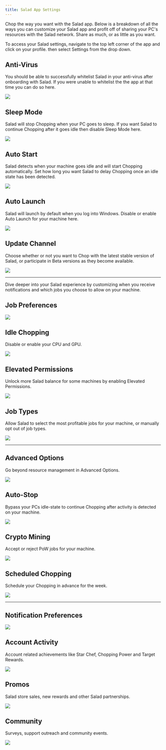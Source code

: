 ```yaml
---
title: Salad App Settings
---
```


Chop the way you want with the Salad app. Below is a breakdown of all the ways you can customize your Salad app and
profit off of sharing your PC's resources with the Salad network. Share as much, or as little as you want.

To access your Salad settings, navigate to the top left corner of the app and click on your profile. then select
Settings from the drop down.

## Anti-Virus

You should be able to successfully whitelist Salad in your anti-virus after onboarding with Salad. If you were unable to
whitelist the the app at that time you can do so here.

![](../../../../content/images/guides/using-the-salad-app/salad-app-settings-1.png)

## Sleep Mode

Salad will stop Chopping when your PC goes to sleep. If you want Salad to continue Chopping after it goes idle then
disable Sleep Mode here.

![](../../../../content/images/guides/using-the-salad-app/salad-app-settings-2.png)

## Auto Start

Salad detects when your machine goes idle and will start Chopping automatically. Set how long you want Salad to delay
Chopping once an idle state has been detected.

![](../../../../content/images/guides/using-the-salad-app/salad-app-settings-3.png)

## Auto Launch

Salad will launch by default when you log into Windows. Disable or enable Auto Launch for your machine here.

![](../../../../content/images/guides/using-the-salad-app/salad-app-settings-4.png)

## Update Channel

Choose whether or not you want to Chop with the latest stable version of Salad, or participate in Beta versions as they
become available.

![](../../../../content/images/guides/using-the-salad-app/salad-app-settings-5.png)

---

Dive deeper into your Salad experience by customizing when you receive notifications and which jobs you choose to allow
on your machine.

## Job Preferences

![](../../../../content/images/guides/using-the-salad-app/salad-app-settings-6.png)

## Idle Chopping

Disable or enable your CPU and GPU.

![](../../../../content/images/guides/using-the-salad-app/salad-app-settings-7.png)

## Elevated Permissions

Unlock more Salad balance for some machines by enabling Elevated Permissions.

![](../../../../content/images/guides/using-the-salad-app/salad-app-settings-8.png)

## Job Types

Allow Salad to select the most profitable jobs for your machine, or manually opt out of job types.

![](../../../../content/images/guides/using-the-salad-app/salad-app-settings-9.png)

---

## Advanced Options

Go beyond resource management in Advanced Options.

![](../../../../content/images/guides/using-the-salad-app/salad-app-settings-10.png)

## Auto-Stop

Bypass your PCs idle-state to continue Chopping after activity is detected on your machine.

![](../../../../content/images/guides/using-the-salad-app/salad-app-settings-11.png)

## Crypto Mining

Accept or reject PoW jobs for your machine.

![](../../../../content/images/guides/using-the-salad-app/salad-app-settings-12.png)

## Scheduled Chopping

Schedule your Chopping in advance for the week.

![](../../../../content/images/guides/using-the-salad-app/salad-app-settings-13.png)

---

## Notification Preferences

![](../../../../content/images/guides/using-the-salad-app/salad-app-settings-14.png)

## Account Activity

Account related achievements like Star Chef, Chopping Power and Target Rewards.

![](../../../../content/images/guides/using-the-salad-app/salad-app-settings-15.png)

## Promos

Salad store sales, new rewards and other Salad partnerships.

![](../../../../content/images/guides/using-the-salad-app/salad-app-settings-16.png)

## Community

Surveys, support outreach and community events.

![](../../../../content/images/guides/using-the-salad-app/salad-app-settings-17.png)
